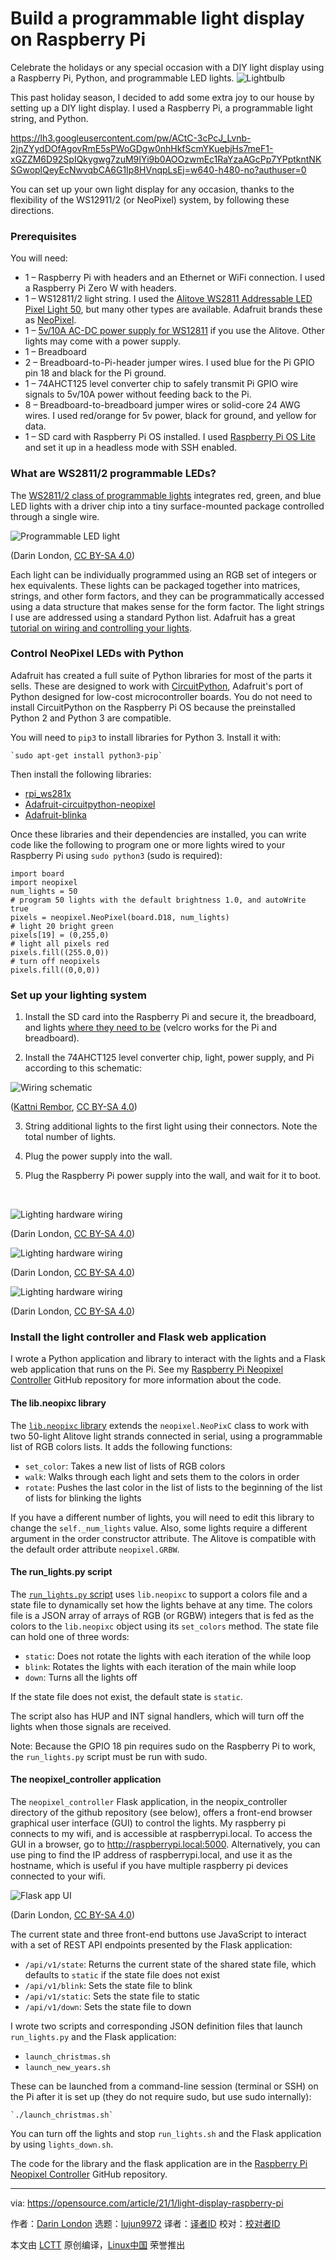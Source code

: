 [#]: collector: (lujun9972)
[#]: translator: ( )
[#]: reviewer: ( )
[#]: publisher: ( )
[#]: url: ( )
[#]: subject: (Build a programmable light display on Raspberry Pi)
[#]: via: (https://opensource.com/article/21/1/light-display-raspberry-pi)
[#]: author: (Darin London https://opensource.com/users/dmlond)

Build a programmable light display on Raspberry Pi
======
Celebrate the holidays or any special occasion with a DIY light display
using a Raspberry Pi, Python, and programmable LED lights.
![Lightbulb][1]

This past holiday season, I decided to add some extra joy to our house by setting up a DIY light display. I used a Raspberry Pi, a programmable light string, and Python.

<https://lh3.googleusercontent.com/pw/ACtC-3cPcJ_Lvnb-2jnZYydDOfAgovRmE5sPWoGDgw0nhHkfScmYKuebjHs7meF1-xGZZM6D92SpIQkygwg7zuM9IYi9b0AOOzwmEc1RaYzaAGcPp7YPptkntNKSGwoplQeyEcNwvqbCA6G1Ip8HVnqpLsEj=w640-h480-no?authuser=0>

You can set up your own light display for any occasion, thanks to the flexibility of the WS12911/2 (or NeoPixel) system, by following these directions.

### Prerequisites

You will need:

  * 1 – Raspberry Pi with headers and an Ethernet or WiFi connection. I used a Raspberry Pi Zero W with headers.
  * 1 – WS12811/2 light string. I used the [Alitove WS2811 Addressable LED Pixel Light 50][2], but many other types are available. Adafruit brands these as [NeoPixel][3].
  * 1 – [5v/10A AC-DC power supply for WS12811][4] if you use the Alitove. Other lights may come with a power supply.
  * 1 – Breadboard
  * 2 – Breadboard-to-Pi-header jumper wires. I used blue for the Pi GPIO pin 18 and black for the Pi ground.
  * 1 – 74AHCT125 level converter chip to safely transmit Pi GPIO wire signals to 5v/10A power without feeding back to the Pi.
  * 8 – Breadboard-to-breadboard jumper wires or solid-core 24 AWG wires. I used red/orange for 5v power, black for ground, and yellow for data.
  * 1 – SD card with Raspberry Pi OS installed. I used [Raspberry Pi OS Lite][5] and set it up in a headless mode with SSH enabled.



### What are WS2811/2 programmable LEDs?

The [WS2811/2 class of programmable lights][6] integrates red, green, and blue LED lights with a driver chip into a tiny surface-mounted package controlled through a single wire.

![Programmable LED light][7]

(Darin London, [CC BY-SA 4.0][8])

Each light can be individually programmed using an RGB set of integers or hex equivalents. These lights can be packaged together into matrices, strings, and other form factors, and they can be programmatically accessed using a data structure that makes sense for the form factor. The light strings I use are addressed using a standard Python list. Adafruit has a great [tutorial on wiring and controlling your lights][9].

### Control NeoPixel LEDs with Python

Adafruit has created a full suite of Python libraries for most of the parts it sells. These are designed to work with [CircuitPython][10], Adafruit's port of Python designed for low-cost microcontroller boards. You do not need to install CircuitPython on the Raspberry Pi OS because the preinstalled Python 2 and Python 3 are compatible.

You will need to `pip3` to install libraries for Python 3. Install it with:


```
`sudo apt-get install python3-pip`
```

Then install the following libraries:

  * [rpi_ws281x][11]
  * [Adafruit-circuitpython-neopixel][12]
  * [Adafruit-blinka][13]



Once these libraries and their dependencies are installed, you can write code like the following to program one or more lights wired to your Raspberry Pi using `sudo python3` (sudo is required):


```
import board
import neopixel
num_lights = 50
# program 50 lights with the default brightness 1.0, and autoWrite true
pixels = neopixel.NeoPixel(board.D18, num_lights)
# light 20 bright green
pixels[19] = (0,255,0)
# light all pixels red
pixels.fill((255.0,0))
# turn off neopixels
pixels.fill((0,0,0))
```

### Set up your lighting system

  1. Install the SD card into the Raspberry Pi and secure it, the breadboard, and lights [where they need to be][14] (velcro works for the Pi and breadboard).

  2. Install the 74AHCT125 level converter chip, light, power supply, and Pi according to this schematic:

![Wiring schematic][15]

([Kattni Rembor][16], [CC BY-SA 4.0][8])

  3. String additional lights to the first light using their connectors. Note the total number of lights.

  4. Plug the power supply into the wall.

  5. Plug the Raspberry Pi power supply into the wall, and wait for it to boot.




 

![Lighting hardware wiring][17]

(Darin London, [CC BY-SA 4.0][8])

![Lighting hardware wiring][18]

(Darin London, [CC BY-SA 4.0][8])

![Lighting hardware wiring][19]

(Darin London, [CC BY-SA 4.0][8])

### Install the light controller and Flask web application

I wrote a Python application and library to interact with the lights and a Flask web application that runs on the Pi. See my [Raspberry Pi Neopixel Controller][20] GitHub repository for more information about the code.

#### The lib.neopixc library

The [`lib.neopixc` library][21] extends the `neopixel.NeoPixC` class to work with two 50-light Alitove light strands connected in serial, using a programmable list of RGB colors lists. It adds the following functions: 

  * `set_color`: Takes a new list of lists of RGB colors
  * `walk`: Walks through each light and sets them to the colors in order
  * `rotate`: Pushes the last color in the list of lists to the beginning of the list of lists for blinking the lights



If you have a different number of lights, you will need to edit this library to change the `self._num_lights` value. Also, some lights require a different argument in the order constructor attribute. The Alitove is compatible with the default order attribute `neopixel.GRBW`.

#### The run_lights.py script

The [`run_lights.py` script][22] uses `lib.neopixc` to support a colors file and a state file to dynamically set how the lights behave at any time. The colors file is a JSON array of arrays of RGB (or RGBW) integers that is fed as the colors to the `lib.neopixc` object using its `set_colors` method. The state file can hold one of three words:

  * `static`: Does not rotate the lights with each iteration of the while loop
  * `blink`: Rotates the lights with each iteration of the main while loop
  * `down`: Turns all the lights off



If the state file does not exist, the default state is `static`.

The script also has HUP and INT signal handlers, which will turn off the lights when those signals are received.

Note: Because the GPIO 18 pin requires sudo on the Raspberry Pi to work, the `run_lights.py` script must be run with sudo.

#### The neopixel_controller application

The `neopixel_controller` Flask application, in the neopix_controller directory of the github repository (see below), offers a front-end browser graphical user interface (GUI) to control the lights. My raspberry pi connects to my wifi, and is accessible at raspberrypi.local. To access the GUI in a browser, go to <http://raspberrypi.local:5000>. Alternatively, you can use ping to find the IP address of raspberrypi.local, and use it as the hostname, which is useful if you have multiple raspberry pi devices connected to your wifi.

![Flask app UI][23]

(Darin London, [CC BY-SA 4.0][8])

The current state and three front-end buttons use JavaScript to interact with a set of REST API endpoints presented by the Flask application:

  * `/api/v1/state`: Returns the current state of the shared state file, which defaults to `static` if the state file does not exist
  * `/api/v1/blink`: Sets the state file to blink
  * `/api/v1/static`: Sets the state file to static
  * `/api/v1/down`: Sets the state file to down



I wrote two scripts and corresponding JSON definition files that launch `run_lights.py` and the Flask application:

  * `launch_christmas.sh`
  * `launch_new_years.sh`



These can be launched from a command-line session (terminal or SSH) on the Pi after it is set up (they do not require sudo, but use sudo internally):


```
`./launch_christmas.sh`
```

You can turn off the lights and stop `run_lights.sh` and the Flask application by using `lights_down.sh`.

The code for the library and the flask application are in the [Raspberry Pi Neopixel Controller][20] GitHub repository.

--------------------------------------------------------------------------------

via: https://opensource.com/article/21/1/light-display-raspberry-pi

作者：[Darin London][a]
选题：[lujun9972][b]
译者：[译者ID](https://github.com/译者ID)
校对：[校对者ID](https://github.com/校对者ID)

本文由 [LCTT](https://github.com/LCTT/TranslateProject) 原创编译，[Linux中国](https://linux.cn/) 荣誉推出

[a]: https://opensource.com/users/dmlond
[b]: https://github.com/lujun9972
[1]: https://opensource.com/sites/default/files/styles/image-full-size/public/lead-images/lightbulb-idea-think-yearbook-lead.png?itok=5ZpCm0Jh (Lightbulb)
[2]: https://www.amazon.com/gp/product/B06XD72LYM
[3]: https://www.adafruit.com/category/168
[4]: https://www.amazon.com/gp/product/B01M0KLECZ
[5]: https://opensource.com/article/20/6/custom-raspberry-pi
[6]: https://learn.adafruit.com/adafruit-neopixel-uberguide
[7]: https://opensource.com/sites/default/files/uploads/led_1.jpg (Programmable LED light)
[8]: https://creativecommons.org/licenses/by-sa/4.0/
[9]: https://learn.adafruit.com/neopixels-on-raspberry-pi
[10]: https://circuitpython.org/
[11]: https://pypi.org/project/rpi-ws281x/
[12]: https://circuitpython.readthedocs.io/projects/neopixel/en/latest/api.html
[13]: https://pypi.org/project/Adafruit-Blinka/
[14]: https://gpiozero.readthedocs.io/en/stable/recipes.html#pin-numbering
[15]: https://opensource.com/sites/default/files/uploads/schematic.png (Wiring schematic)
[16]: https://learn.adafruit.com/assets/64121
[17]: https://opensource.com/sites/default/files/uploads/wiring.jpg (Lighting hardware wiring)
[18]: https://opensource.com/sites/default/files/uploads/wiring2.jpg (Lighting hardware wiring)
[19]: https://opensource.com/sites/default/files/uploads/wiring3.jpg (Lighting hardware wiring)
[20]: https://github.com/dmlond/raspberry_pi_neopixel
[21]: https://github.com/dmlond/raspberry_pi_neopixel/blob/main/lib/neopixc.py
[22]: https://github.com/dmlond/raspberry_pi_neopixel/blob/main/run_lights.py
[23]: https://opensource.com/sites/default/files/uploads/neopixelui.png (Flask app UI)
